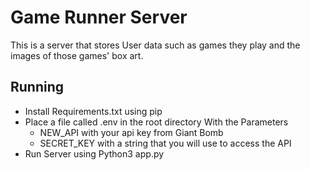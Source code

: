 # Game Runner Server

This is a server that stores User data such as games they play and the images of those games' box art.  

## Running

* Install Requirements.txt using pip
* Place a file called .env in the root directory With the Parameters
  * NEW_API with your api key from Giant Bomb
  * SECRET_KEY with a string that you will use to access the API
* Run Server using Python3 app.py
